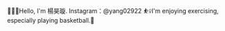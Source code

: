 🙋🏻‍♀️Hello, I'm 楊昊璇. Instagram：@yang02922
⛹️‍♀️I'm enjoying exercising, especially playing basketball.🏀
